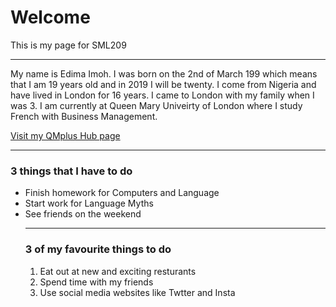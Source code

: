 <h1>Welcome</h1>
<p>This is my page for SML209</P>
<hr>

<p>My name is Edima Imoh. I was born on the 2nd of March 199 which means that I am 19 years old and in 2019 I will be twenty. I come from Nigeria and have lived in London for 16 years. I came to London with my family when I was 3. I am currently at Queen Mary Univeirty of London where I study French with Business Management. </p> <a href="https://qmplus.qmul.ac.uk/course/view.php?id=741"> Visit my QMplus Hub page<a/>
<hr>
  
<h3>3 things that I have to do </h3>
<ul> <li>Finish homework for Computers and Language </li> <li> Start work for Language Myths </li> <li>See friends on the weekend </li> </il>
<hr>
  
<h3>3 of my favourite things to do </h3>
<ol> <li>Eat out at new and exciting resturants </li> <li>Spend time with my friends </li> <li>Use social media websites like Twtter and Insta </li> </ol>
